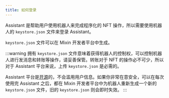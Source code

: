 ```yaml
---
title: 如何登录
---
```


Assistant 是帮助用户使用机器人来完成程序化的 NFT 操作，所以需要使用机器人的 `keystore.json` 文件来登录 Assistant。

`keystore.json` 文件可以在 Mixin 开发者平台中生成。

:::warning
拥有 `keystore.json` 文件意味着获得机器人的控制权，可以控制机器人进行发消息和转账等操作，请妥善保管。转账对于 NFT 的操作必不可少，所以对于 Assistant 平台来说，上传 `keystore.json` 是必需的。

Assistant 平台是[开源](https://github.com/TheTridentOne/trident_assistant_web)的，不会滥用用户信息。如果你非常在意安全，可以在每次使用完 Assistant 之后，都在 Mixin 开发者平台中为机器人重新生成一个新的 `keystore.json` 文件，旧的 `keystore.json` 则会即时失效。
:::
